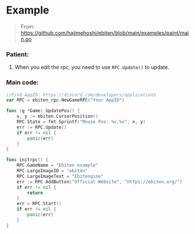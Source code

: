 # Example

> From: <https://github.com/hajimehoshi/ebiten/blob/main/examples/paint/main.go>

### Patient:
1. When you edit the rpc, you need to use `RPC.Update()` to update.



### Main code:
```go
//Find AppID: https://discord.com/developers/applications 
var RPC = ebiten_rpc.NewGameRPC("Your AppID")

func (g *Game) UpdatePos() {
    x, y := ebiten.CursorPosition()
    RPC.State = fmt.Sprintf("Mouse Pos: %v,%v", x, y)
    err := RPC.Update()
    if err != nil {
        panic(err)
    }
}

func initrpc() {
	RPC.GameName = "Ebiten example"
	RPC.LargeImageID = "ebiten"
	RPC.LargeImageText = "Ebitengine"
	err := RPC.AddButton("Official Website", "https://ebiten.org/")
	if err != nil {
		return
	}
	err = RPC.Start()
	if err != nil {
		panic(err)
	}
}
```